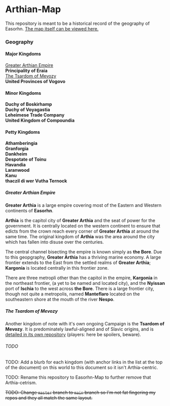 # Arthian-Map
This repository is meant to be a historical record of the geography of Easorhn. [The map itself can be viewed here.](https://azgaar.github.io/Fantasy-Map-Generator/?maplink=https://raw.githubusercontent.com/omtp-games/Arthian-Map/main/Arthia-main.map&x=1750&y=950&scale=0.9)

### Geography

#### Major Kingdoms

[Greater Arthian Empire](#greater-arthian-empire)  
**Principality of Eraia**  
[The Tsardom of Mevozy](#the-tsardom-of-mevozy)  
**United Provinces of Vogovo**  

#### Minor Kingdoms

**Duchy of Boskirhamp**  
**Duchy of Voyagastia**  
**Leheimese Trade Company**  
**United Kingdom of Compoundia**  

#### Petty Kingdoms

**Athamberingia**  
**Granforgia**  
**Dankheim**  
**Despotate of Toinu**  
**Havandia**  
**Laranwood**  
**Kanu**  
**thaczil di wer Vutha Ternock**  

##### Greater Arthian Empire
**Greater Arthia** is a large empire covering most of the Eastern and Western continents of **Easorhn**. 

**Arthia** is the capitol city of **Greater Arthia** and the seat of power for the government. It is centrally located on the western continent to ensure that edicts from the crown reach every corner of **Greater Arthia** at around the same time. The original kingdom of **Arthia** was the area around the city which has fallen into disuse over the centuries. 

The central channel bisecting the empire is known simply as **the Bore**. Due to this geopgraphy, **Greater Arthia** has a thriving marine economy.
A large frontier extends to the East from the settled realms of **Greater Arthia**; **Kargonia** is located centrally in this frontier zone.

There are three metropli other than the capitol in the empire, **Kargonia** in the northeast frontier, (a yet to be named and located city), and the **Nyissan** port of **Ischia** to the west across **the Bore**. There is a large frontier city, though not quite a metropolis, named **Manteflaro** located on the southeastern shore at the mouth of the river **Nespo**.

##### The Tsardom of Mevozy
Another kingdom of note with it's own ongoing Campaign is the **Tsardom of Mevozy**. It is predominately lawful-aligned and of Slavic origins, and is [detailed in its own repository](https://github.com/temujin9/mezovy) (players: here be spoilers, beware).

###### TODO
TODO: Add a blurb for each kingdom (with anchor links in the list at the top of the document) on this world to this document so it isn't Arthia-centric.  

TODO: Rename this repository to Easorhn-Map to further remove that Arthia-cetrism.  

~~TODO: Change `master` branch to `main` branch so I'm not fat fingering my repos and they all match the same layout.~~

